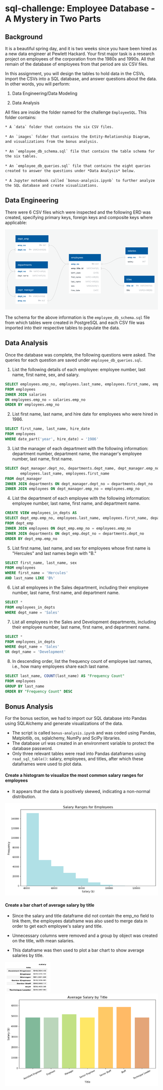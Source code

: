 # sql-challenge: Employee Database - A Mystery in Two Parts

## Background

It is a beautiful spring day, and it is two weeks since you have been hired as a new data engineer at Pewlett Hackard. Your first major task is a research project on employees of the corporation from the 1980s and 1990s. All that remain of the database of employees from that period are six CSV files.

In this assignment, you will design the tables to hold data in the CSVs, import the CSVs into a SQL database, and answer questions about the data. In other words, you will perform:

1. Data Engineering/Data Modeling

2. Data Analysis

All files are inside the folder named for the challenge `EmployeeSQL`. This folder contains:

    * A `data` folder that contains the six CSV files.

    * An `images` folder that contains the Entity-Relationship Diagram, and visualizations from the bonus analysis.

    * An `employee_db_schema.sql` file that contains the table schema for the six tables.

    * An `employee_db_queries.sql` file that contains the eight queries created to answer the questions under *Data Analysis* below.

    * A Jupyter notebook called `bonus-analysis.ipynb` to further analyze the SQL database and create visualizations.

## Data Engineering

There were 6 CSV files which were inspected and the following ERD was created, specifying primary keys, foreign keys and composite keys where applicable:

![ERD.png](/EmployeeSQL/images/employee_db_ERD.png)

The schema for the above information is the `employee_db_schema.sql` file from which tables were created in PostgreSQL and each CSV file was imported into their respective tables to populate the data.

## Data Analysis

Once the database was complete, the following questions were asked. The queries for each question are saved under `employee_db_queries.sql`.

1. List the following details of each employee: employee number, last name, first name, sex, and salary.

```sql
SELECT employees.emp_no, employees.last_name, employees.first_name, employees.sex, salaries.salary
FROM employees
INNER JOIN salaries 
ON employees.emp_no = salaries.emp_no
ORDER BY employees.emp_no
```

2. List first name, last name, and hire date for employees who were hired in 1986.

```sql
SELECT first_name, last_name, hire_date
FROM employees
WHERE date_part('year', hire_date) = '1986'
```

3. List the manager of each department with the following information: department number, department name, the manager's employee number, last name, first name.

```sql
SELECT dept_manager.dept_no, departments.dept_name, dept_manager.emp_no, 
	   employees.last_name, employees.first_name
FROM dept_manager
INNER JOIN departments ON dept_manager.dept_no = departments.dept_no
INNER JOIN employees ON dept_manager.emp_no = employees.emp_no
```

4. List the department of each employee with the following information: employee number, last name, first name, and department name.

```sql
CREATE VIEW employees_in_depts AS
SELECT dept_emp.emp_no, employees.last_name, employees.first_name, departments.dept_name
FROM dept_emp
INNER JOIN employees ON dept_emp.emp_no = employees.emp_no
INNER JOIN departments ON dept_emp.dept_no = departments.dept_no
ORDER BY dept_emp.emp_no
```

5. List first name, last name, and sex for employees whose first name is "Hercules" and last names begin with "B."

```sql
SELECT first_name, last_name, sex
FROM employees
WHERE first_name = 'Hercules' 
AND last_name LIKE 'B%'
```

6. List all employees in the Sales department, including their employee number, last name, first name, and department name.

```sql
SELECT *
FROM employees_in_depts
WHERE dept_name = 'Sales'
```

7. List all employees in the Sales and Development departments, including their employee number, last name, first name, and department name.

```sql
SELECT *
FROM employees_in_depts
WHERE dept_name = 'Sales'
OR dept_name = 'Development'
```

8. In descending order, list the frequency count of employee last names, i.e., how many employees share each last name.

```sql
SELECT last_name, COUNT(last_name) AS "Frequency Count"
FROM employees
GROUP BY last_name
ORDER BY "Frequency Count" DESC
```

## Bonus Analysis

For the bonus section, we had to import our SQL database into Pandas using SQLAlchemy and generate visualizations of the data.

* The script is called `bonus-analysis.ipynb` and was coded using Pandas, Matplotlib, os, sqlalchemy, NumPy and SciPy libraries.
* The database url was created in an environment variable to protect the database password.
* Only three relevant tables were read into Pandas dataframes using  `read_sql_table()`: salary, employees, and titles, after which these dataframes were used to plot data.

#### Create a histogram to visualize the most common salary ranges for employees

* It appears that the data is positively skewed, indicating a non-normal distribution. 

![salary-ranges.png](/EmployeeSQL/images/histogram.png)

#### Create a bar chart of average salary by title

* Since the salary and title dataframe did not contain the emp_no field to link them, the employees dataframe was also used to merge data in order to get each employee's salary and title.

* Unnecessary columns were removed and a group by object was created on the title, with mean salaries.

* This dataframe was then used to plot a bar chart to show average salaries by title.

<img src="/EmployeeSQL/images/avg_sal_df.png" alt="avg_sal_df"
	title="Average Salary by Title" width="150" height="100" />
![avg-sal-title.png](/EmployeeSQL/images/avg_sal_title.png)


